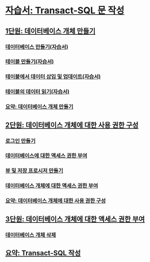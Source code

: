 # [자습서: Transact-SQL 문 작성](tutorial-writing-transact-sql-statements.md)
## [1단원: 데이터베이스 개체 만들기](lesson-1-creating-database-objects.md)
### [데이터베이스 만들기(자습서)](lesson-1-1-creating-a-database.md)
### [테이블 만들기(자습서)](lesson-1-2-creating-a-table.md)
### [테이블에서 데이터 삽입 및 업데이트(자습서)](lesson-1-3-inserting-and-updating-data-in-a-table.md)
### [테이블의 데이터 읽기(자습서)](lesson-1-4-reading-the-data-in-a-table.md)
### [요약: 데이터베이스 개체 만들기](lesson-1-5-summary-creating-database-objects.md)
## [2단원: 데이터베이스 개체에 대한 사용 권한 구성](lesson-2-configuring-permissions-on-database-objects.md)
### [로그인 만들기](lesson-2-1-creating-a-login.md)
### [데이터베이스에 대한 액세스 권한 부여](lesson-2-2-granting-access-to-a-database.md)
### [뷰 및 저장 프로시저 만들기](lesson-2-3-creating-views-and-stored-procedures.md)
### [데이터베이스 개체에 대한 액세스 권한 부여](lesson-2-4-granting-access-to-a-database-object.md)
### [요약: 데이터베이스 개체에 대한 사용 권한 구성](lesson-2-5-summary-configuring-permissions-on-database-objects.md)
## [3단원: 데이터베이스 개체에 대한 액세스 권한 부여](lesson-3-1-deleting-database-objects.md)
### [데이터베이스 개체 삭제](lesson-3-deleting-database-objects.md)
## [요약: Transact-SQL 작성](../tutorials/summary-writing-transact-sql.md)

